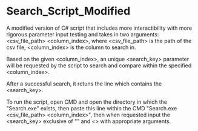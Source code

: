 # Search_Script_Modified

A modified version of C# script that includes more interactibility with more rigorous parameter input testing and takes in two arguments: <csv_file_path> <column_index>, where <csv_file_path> is the path of the csv file, <column_index> is the column to search in.

Based on the given <column_index>, an unique <search_key> parameter will be requested by the script to search and compare within the specified <column_index>.

After a successful search, it retuns the line which contains the <search_key>.

To run the script, open CMD and open the directory in which the "Search.exe" exists, then paste this line within the CMD "Search.exe <csv_file_path> <column_index>", then when requested input the <search_key> exclusive of "" and <> with appropriate arguments.

